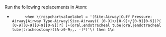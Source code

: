 
Run the following replacements in Atom:

* `      when \(respchartvaluelabel = '(Site-Airway|Cuff Pressure-Airway|Airway Type-Airway|Size-Airway)( [0-9]+/[0-9]+/[0-9][0-9])?( [0-9][0-9][0-9][0-9])?[ ]+(oral;endotracheal tube|oral|endotracheal tube|tracheostomy)([A-z0-9;,. -]*)'\) then 1\n`
